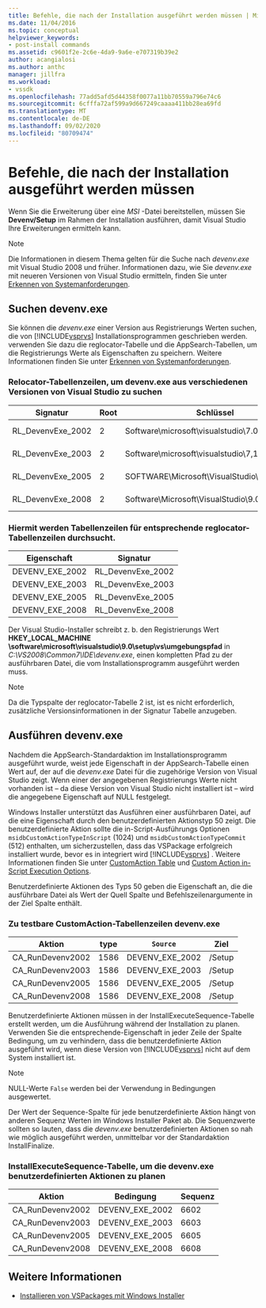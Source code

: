 ```yaml
---
title: Befehle, die nach der Installation ausgeführt werden müssen | Microsoft-Dokumentation
ms.date: 11/04/2016
ms.topic: conceptual
helpviewer_keywords:
- post-install commands
ms.assetid: c9601f2e-2c6e-4da9-9a6e-e707319b39e2
author: acangialosi
ms.author: anthc
manager: jillfra
ms.workload:
- vssdk
ms.openlocfilehash: 77add5afd5d44358f0077a11bb70559a796e74c6
ms.sourcegitcommit: 6cfffa72af599a9d667249caaaa411bb28ea69fd
ms.translationtype: MT
ms.contentlocale: de-DE
ms.lasthandoff: 09/02/2020
ms.locfileid: "80709474"
---
```

# <a name="commands-that-must-be-run-after-installation"></a>Befehle, die nach der Installation ausgeführt werden müssen
Wenn Sie die Erweiterung über eine *MSI* -Datei bereitstellen, müssen Sie **Devenv/Setup** im Rahmen der Installation ausführen, damit Visual Studio Ihre Erweiterungen ermitteln kann.

> [!NOTE]
> Die Informationen in diesem Thema gelten für die Suche nach *devenv.exe* mit Visual Studio 2008 und früher. Informationen dazu, wie Sie *devenv.exe* mit neueren Versionen von Visual Studio ermitteln, finden Sie unter [Erkennen von Systemanforderungen](../../extensibility/internals/detecting-system-requirements.md).

## <a name="find-devenvexe"></a>Suchen devenv.exe
 Sie können die *devenv.exe* einer Version aus Registrierungs Werten suchen, die von [!INCLUDE[vsprvs](../../code-quality/includes/vsprvs_md.md)] Installationsprogrammen geschrieben werden. verwenden Sie dazu die reglocator-Tabelle und die AppSearch-Tabellen, um die Registrierungs Werte als Eigenschaften zu speichern. Weitere Informationen finden Sie unter [Erkennen von Systemanforderungen](../../extensibility/internals/detecting-system-requirements.md).

### <a name="reglocator-table-rows-to-locate-devenvexe-from-different-versions-of-visual-studio"></a>Relocator-Tabellenzeilen, um devenv.exe aus verschiedenen Versionen von Visual Studio zu suchen

|Signatur|Root|Schlüssel|Name|type|
|-----------------|----------|---------|----------|----------|
|RL_DevenvExe_2002|2|Software\microsoft\visualstudio\7.0\setup\vs|Umgebungs Pfad|2|
|RL_DevenvExe_2003|2|Software\microsoft\visualstudio\7,1 \setup\vs|Umgebungs Pfad|2|
|RL_DevenvExe_2005|2|SOFTWARE\Microsoft\VisualStudio\8.0\setup\vs|Umgebungs Pfad|2|
|RL_DevenvExe_2008|2|Software\Microsoft\VisualStudio\9.0\setup\vs|Umgebungs Pfad|2|

### <a name="appsearch-table-rows-for-corresponding-reglocator-table-rows"></a>Hiermit werden Tabellenzeilen für entsprechende reglocator-Tabellenzeilen durchsucht.

|Eigenschaft|Signatur|
|--------------|-----------------|
|DEVENV_EXE_2002|RL_DevenvExe_2002|
|DEVENV_EXE_2003|RL_DevenvExe_2003|
|DEVENV_EXE_2005|RL_DevenvExe_2005|
|DEVENV_EXE_2008|RL_DevenvExe_2008|

 Der Visual Studio-Installer schreibt z. b. den Registrierungs Wert **HKEY_LOCAL_MACHINE \software\microsoft\visualstudio\9.0\setup\vs\umgebungspfad** in *C:\VS2008\Common7\IDE\devenv.exe*, einen kompletten Pfad zu der ausführbaren Datei, die vom Installationsprogramm ausgeführt werden muss.

> [!NOTE]
> Da die Typspalte der reglocator-Tabelle 2 ist, ist es nicht erforderlich, zusätzliche Versionsinformationen in der Signatur Tabelle anzugeben.

## <a name="run-devenvexe"></a>Ausführen devenv.exe
 Nachdem die AppSearch-Standardaktion im Installationsprogramm ausgeführt wurde, weist jede Eigenschaft in der AppSearch-Tabelle einen Wert auf, der auf die *devenv.exe* Datei für die zugehörige Version von Visual Studio zeigt. Wenn einer der angegebenen Registrierungs Werte nicht vorhanden ist – da diese Version von Visual Studio nicht installiert ist – wird die angegebene Eigenschaft auf NULL festgelegt.

 Windows Installer unterstützt das Ausführen einer ausführbaren Datei, auf die eine Eigenschaft durch den benutzerdefinierten Aktionstyp 50 zeigt. Die benutzerdefinierte Aktion sollte die in-Script-Ausführungs Optionen `msidbCustomActionTypeInScript` (1024) und `msidbCustomActionTypeCommit` (512) enthalten, um sicherzustellen, dass das VSPackage erfolgreich installiert wurde, bevor es in integriert wird [!INCLUDE[vsprvs](../../code-quality/includes/vsprvs_md.md)] . Weitere Informationen finden Sie unter [CustomAction Table](/windows/desktop/msi/customaction-table) und [Custom Action in-Script Execution Options](/windows/desktop/msi/custom-action-in-script-execution-options).

 Benutzerdefinierte Aktionen des Typs 50 geben die Eigenschaft an, die die ausführbare Datei als Wert der Quell Spalte und Befehlszeilenargumente in der Ziel Spalte enthält.

### <a name="customaction-table-rows-to-run-devenvexe"></a>Zu testbare CustomAction-Tabellenzeilen devenv.exe

|Aktion|type|`Source`|Ziel|
|------------|----------|------------|------------|
|CA_RunDevenv2002|1586|DEVENV_EXE_2002|/Setup|
|CA_RunDevenv2003|1586|DEVENV_EXE_2003|/Setup|
|CA_RunDevenv2005|1586|DEVENV_EXE_2005|/Setup|
|CA_RunDevenv2008|1586|DEVENV_EXE_2008|/Setup|

 Benutzerdefinierte Aktionen müssen in der InstallExecuteSequence-Tabelle erstellt werden, um die Ausführung während der Installation zu planen. Verwenden Sie die entsprechende-Eigenschaft in jeder Zeile der Spalte Bedingung, um zu verhindern, dass die benutzerdefinierte Aktion ausgeführt wird, wenn diese Version von [!INCLUDE[vsprvs](../../code-quality/includes/vsprvs_md.md)] nicht auf dem System installiert ist.

> [!NOTE]
> NULL-Werte `False` werden bei der Verwendung in Bedingungen ausgewertet.

 Der Wert der Sequence-Spalte für jede benutzerdefinierte Aktion hängt von anderen Sequenz Werten im Windows Installer Paket ab. Die Sequenzwerte sollten so lauten, dass die *devenv.exe* benutzerdefinierten Aktionen so nah wie möglich ausgeführt werden, unmittelbar vor der Standardaktion InstallFinalize.

### <a name="installexecutesequence-table-to-schedule-the-devenvexe-custom-actions"></a>InstallExecuteSequence-Tabelle, um die devenv.exe benutzerdefinierten Aktionen zu planen

|Aktion|Bedingung|Sequenz|
|------------|---------------|--------------|
|CA_RunDevenv2002|DEVENV_EXE_2002|6602|
|CA_RunDevenv2003|DEVENV_EXE_2003|6603|
|CA_RunDevenv2005|DEVENV_EXE_2005|6605|
|CA_RunDevenv2008|DEVENV_EXE_2008|6608|

## <a name="see-also"></a>Weitere Informationen
- [Installieren von VSPackages mit Windows Installer](../../extensibility/internals/installing-vspackages-with-windows-installer.md)
